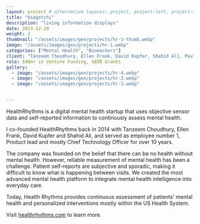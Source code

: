 ```yaml
---
layout: project # alternative layouts: project, project-left, project-right, project-top
title: "biogotchi"
description: "living information displays"
date: 2013-12-20
weight: 2
thumbnail: "/assets/images/gen/projects/hr-1-thumb.webp"
image: "/assets/images/gen/projects/hr-1.webp"
categories: ["Mental Health", "Biomarkers"]
client: "Tanzeem Choudhury, Ellen Frank, David Kupfer, Shahid Ali, Paul Gilbert"
role: $40m+ in Venture Funding, SBIR Grants 
gallery:
  - image: "/assets/images/gen/projects/hr-4.webp"
  - image: "/assets/images/gen/projects/hr-2.webp"
  - image: "/assets/images/gen/projects/hr-3.webp"


---
```


HealthRhythms is a digital mental health startup that uses objective sensor data and self-reported information to continously assess mental health. 

I co-founded HealthRhythms back in 2014 with Tanzeem Choudhury, Ellen Frank, David Kupfer and Shahid Ali, and served as employee number 1, Product lead and mostly Chief Technology Officer for over 10 years.  

The company was founded on the belief that  there can be no health without mental health. However, reliable measurement of mental health has been a challenge. Patient self-reports are subjective and sporadic, making it difficult to know what is happening between visits. We  created the most advanced mental health platform to integrate mental health intelligence into everyday care. 

Today, Health Rhythms provides continuous assessment of patients' mental health and personalized interventions mostly within the US Health System. 

Visit <a href="https://healthrhythms.com">healthrhythms.com</a> to learn more.


  <!--<source src="/assets/videos/hr-video1.mp4" type="video/mp4">
  Your browser does not support the video tag.
</video>--> 



<!--<video autoplay loop muted playsinline style="width: 100vw; max-width: 100vw; height: auto; position: relative; left: 50%; right: 50%; margin-left: -50vw; margin-right: -50vw; transform: rotate(0deg);">
  <source src="/assets/videos/hr-video1.mp4" type="video/mp4" >
  Your browser does not support the video tag.
</video>
--> 
